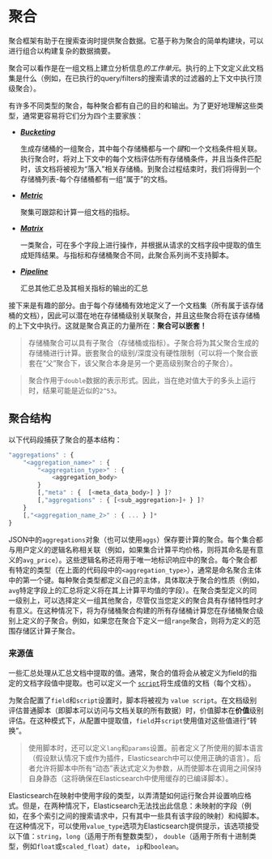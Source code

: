 # 聚合

聚合框架有助于在搜索查询时提供聚合数据。它基于称为聚合的简单构建块，可以进行组合以构建复杂的数据摘要。

聚合可以看作是在一组文档上建立分析信息*的工作单元*。执行的上下文定义此文档集是什么（例如，在已执行的query/filters的搜索请求的过滤器的上下文中执行顶级聚合）。

有许多不同类型的聚合，每种聚合都有自己的目的和输出。为了更好地理解这些类型，通常更容易将它们分为四个主要家族：

- **[*Bucketing*](https://www.elastic.co/guide/en/elasticsearch/reference/7.4/search-aggregations-bucket.html)**

    生成存储桶的一组聚合，其中每个存储桶都与一个*键*和一个文档条件相关联。执行聚合时，将对上下文中的每个文档评估所有存储桶条件，并且当条件匹配时，该文档将被视为“落入”相关存储桶。到聚合过程结束时，我们将得到一个存储桶列表-每个存储桶都有一组“属于”的文档。

- **[*Metric*](https://www.elastic.co/guide/en/elasticsearch/reference/7.4/search-aggregations-metrics.html)**

    聚集可跟踪和计算一组文档的指标。

- **[*Matrix*](https://www.elastic.co/guide/en/elasticsearch/reference/7.4/search-aggregations-matrix.html)**

    一类聚合，可在多个字段上进行操作，并根据从请求的文档字段中提取的值生成矩阵结果。与指标和存储桶聚合不同，此聚合系列尚不支持脚本。

- **[*Pipeline*](https://www.elastic.co/guide/en/elasticsearch/reference/7.4/search-aggregations-pipeline.html)**

    汇总其他汇总及其相关指标的输出的汇总

接下来是有趣的部分。由于每个存储桶有效地定义了一个文档集（所有属于该存储桶的文档），因此可以潜在地在存储桶级别关联聚合，并且这些聚合将在该存储桶的上下文中执行。这就是聚合真正的力量所在：**聚合可以嵌套！**

> 存储桶聚合可以具有子聚合（存储桶或指标）。子聚合将为其父聚合生成的存储桶进行计算。嵌套聚合的级别/深度没有硬性限制（可以将一个聚合嵌套在“父”聚合下，该父聚合本身是另一个更高级别聚合的子聚合）。

> 聚合作用于`double`数据的表示形式。因此，当在绝对值大于的多头上运行时，结果可能是近似的`2^53`。

## 聚合结构

以下代码段捕获了聚合的基本结构：

```js
"aggregations" : {
    "<aggregation_name>" : {
        "<aggregation_type>" : {
            <aggregation_body>
        }
        [,"meta" : {  [<meta_data_body>] } ]?
        [,"aggregations" : { [<sub_aggregation>]+ } ]?
    }
    [,"<aggregation_name_2>" : { ... } ]*
}        
```

JSON中的`aggregations`对象（也可以使用`aggs`）保存要计算的聚合。每个集合都与用户定义的逻辑名称相关联（例如，如果集合计算平均价格，则将其命名是有意义的`avg_price`）。这些逻辑名称还将用于唯一地标识响应中的聚合。每个聚合都有特定的类型（在上面的代码段中的`<aggregation_type>`），通常是命名聚合主体中的第一个键。每种聚合类型都定义自己的主体，具体取决于聚合的性质（例如，`avg`特定字段上的汇总将定义将在其上计算平均值的字段）。在聚合类型定义的同一级别上，可以选择定义一组其他聚合，尽管仅当您定义的聚合具有存储特性时才有意义。在这种情况下，将为存储桶聚合构建的所有存储桶计算您在存储桶聚合级别上定义的子聚合。例如，如果您在聚合下定义一组`range`聚合，则将为定义的范围存储区计算子聚合。

### 来源值

一些汇总处理从汇总文档中提取的值。通常，聚合的值将会从被定义为field的指定的文档字段值中提取。也可以定义一个 [`script`](https://www.elastic.co/guide/en/elasticsearch/reference/7.4/modules-scripting.html)将生成值的文档（每个文档）。

为聚合配置了`field`和`script`设置时，脚本将被视为 `value script`。在文档级别评估普通脚本（即脚本可以访问与文档关联的所有数据）时，价值脚本在**价值**级别评估。在这种模式下，从配置中提取值，`field`并`script`使用值对这些值进行“转换”。

> 使用脚本时，还可以定义`lang`和`params`设置。前者定义了所使用的脚本语言（假设默认情况下或作为插件，Elasticsearch中可以使用正确的语言）。后者允许将脚本中所有“动态”表达式定义为参数，从而使脚本在调用之间保持自身静态（这将确保在Elasticsearch中使用缓存的已编译脚本）。

Elasticsearch在映射中使用字段的类型，以弄清楚如何运行聚合并设置响应格式。但是，在两种情况下，Elasticsearch无法找出此信息：未映射的字段（例如，在多个索引之间的搜索请求中，只有其中一些具有该字段的映射）和纯脚本。在这种情况下，可以使用`value_type`选项为Elasticsearch提供提示，该选项接受以下值：`string`，`long`（适用于所有整数类型）， `double`（适用于所有十进制类型，例如`float`或`scaled_float`）`date`， `ip`和`boolean`。